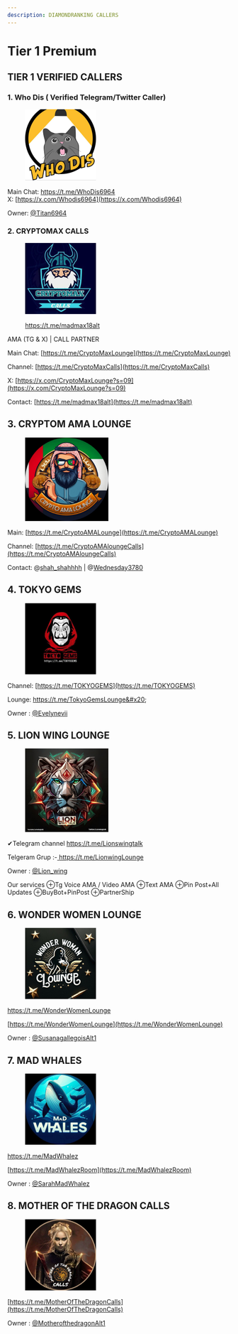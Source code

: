```yaml
---
description: DIAMONDRANKING CALLERS
---
```


# Tier 1 Premium

## TIER 1 VERIFIED CALLERS

### 1. Who Dis ( Verified Telegram/Twitter Caller)

<figure><img src="../../../.gitbook/assets/IMAGE 2025-01-07 095713.jpeg" alt="" width="160"><figcaption></figcaption></figure>

Main Chat: [https://t.me/WhoDis6964 \
](https://t.me/WhoDis6964)X: [https://x.com/Whodis6964](https://x.com/Whodis6964)

Owner: [@Titan6964](https://t.me/Titan6964)

### 2. CRYPTOMAX CALLS



<figure><img src="../../../.gitbook/assets/IMAGE 2024-11-21 233744.jpeg" alt="" width="160"><figcaption><p> <a href="https://t.me/madmax18alt">https://t.me/madmax18alt</a></p></figcaption></figure>

AMA (TG & X) | CALL PARTNER

Main Chat: [https://t.me/CryptoMaxLounge](https://t.me/CryptoMaxLounge)

Channel: [https://t.me/CryptoMaxCalls](https://t.me/CryptoMaxCalls)

X:  [https://x.com/CryptoMaxLounge?s=09](https://x.com/CryptoMaxLounge?s=09)

Contact: [https://t.me/madmax18alt](https://t.me/madmax18alt)

## 3. CRYPTOM AMA LOUNGE

<figure><img src="../../../.gitbook/assets/CRYPTO AMA LOUNGE.jpeg" alt="" width="188"><figcaption></figcaption></figure>

Main: [https://t.me/CryptoAMALounge](https://t.me/CryptoAMALounge)

Channel: [https://t.me/CryptoAMAloungeCalls](https://t.me/CryptoAMAloungeCalls)​

Contact: @[shah\_shahhhh](https://t.me/shah_shahhhh) | @[Wednesday3780](https://t.me/Wednesday3780)



## 4. TOKYO GEMS

<figure><img src="../../../.gitbook/assets/IMAGE 2025-01-12 102734.jpeg" alt="" width="160"><figcaption></figcaption></figure>

Channel: [https://t.me/TOKYOGEMS](https://t.me/TOKYOGEMS)

Lounge:  https://t.me/TokyoGemsLounge&#x20;

Owner : [@Evelynevii](https://t.me/Evelynevii)

## 5. LION WING LOUNGE

<figure><img src="../../../.gitbook/assets/IMAGE 2025-01-12 102941.jpeg" alt="" width="188"><figcaption></figcaption></figure>

✔Telegram channel [https://t.me/Lionswingtalk ](https://t.me/Lionswingtalk)

Telgeram Grup  :-[ https://t.me/LionwingLounge ](https://t.me/LionwingLounge)

Owner : [@Lion\_wing ](https://t.me/Lion_wing)

Our services ⊕Tg Voice AMA / Video AMA ⊕Text AMA ⊕Pin Post+All Updates ⊕BuyBot+PinPost ⊕PartnerShip

## 6. WONDER WOMEN LOUNGE

<figure><img src="../../../.gitbook/assets/IMAGE 2025-01-12 103103.jpeg" alt="" width="160"><figcaption></figcaption></figure>

[https://t.me/WonderWomenLounge ](https://t.me/WonderWomenLounge)

[https://t.me/WonderWomenLounge](https://t.me/WonderWomenLounge)

Owner : [@SusanagallegoisAlt1](https://t.me/SusanagallegoisAlt1)

## 7. MAD WHALES

<figure><img src="../../../.gitbook/assets/IMAGE 2025-01-12 103223.jpeg" alt="" width="160"><figcaption></figcaption></figure>

[https://t.me/MadWhalez ](https://t.me/MadWhalez)

[https://t.me/MadWhalezRoom](https://t.me/MadWhalezRoom)

Owner : [@SarahMadWhalez](https://t.me/SarahMadWhalez)

## 8. MOTHER OF THE DRAGON CALLS

<figure><img src="../../../.gitbook/assets/IMAGE 2025-01-12 103339.jpeg" alt="" width="160"><figcaption></figcaption></figure>

[https://t.me/MotherOfTheDragonCalls](https://t.me/MotherOfTheDragonCalls)

Owner : [@MotherofthedragonAlt1](https://t.me/MotherofthedragonAlt1)
